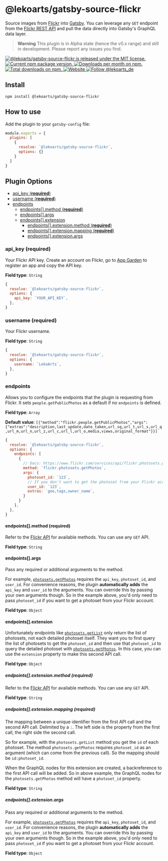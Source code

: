 # @lekoarts/gatsby-source-flickr

Source images from [Flickr](https://flickr.com/) into [Gatsby](https://www.gatsbyjs.com/). You can leverage any `GET` endpoint from the [Flickr REST API](https://www.flickr.com/services/api/) and pull the data directly into Gatsby's GraphQL data layer.

> **Warning**
> This plugin is in Alpha state (hence the v0.x range) and still in development. Please report any issues you find.

<a href="https://github.com/LekoArts/gatsby-source-flickr/blob/main/LICENSE">
  <img src="https://img.shields.io/badge/license-MIT-blue.svg" alt="@lekoarts/gatsby-source-flickr is released under the MIT license." />
</a>
<a href="https://www.npmjs.org/package/@lekoarts/gatsby-source-flickr">
  <img src="https://img.shields.io/npm/v/@lekoarts/gatsby-source-flickr.svg" alt="Current npm package version." />
</a>
<a href="https://npmcharts.com/compare/@lekoarts/gatsby-source-flickr?minimal=true">
  <img src="https://img.shields.io/npm/dm/@lekoarts/gatsby-source-flickr.svg" alt="Downloads per month on npm." />
</a>
<a href="https://npmcharts.com/compare/@lekoarts/gatsby-source-flickr?minimal=true">
  <img src="https://img.shields.io/npm/dt/@lekoarts/gatsby-source-flickr.svg" alt="Total downloads on npm." />
</a>
<a href="https://www.lekoarts.de?utm_source=@lekoarts/gatsby-source-flickr&utm_medium=Plugin">
  <img alt="Website" src="https://img.shields.io/badge/-website-blue">
</a>
<a href="https://twitter.com/intent/follow?screen_name=lekoarts_de">
  <img src="https://img.shields.io/twitter/follow/lekoarts_de.svg?label=Follow%20@lekoarts_de" alt="Follow @lekoarts_de" />
</a>

## Install

```shell
npm install @lekoarts/gatsby-source-flickr
```

## How to use

Add the plugin to your `gatsby-config` file:

```js:title=gatsby-config.js
module.exports = {
  plugins: [
    {
      resolve: `@lekoarts/gatsby-source-flickr`,
      options: {}
    }
  ]
}
```

## Plugin Options

- [api_key (**required**)](#api_key-required)
- [username (**required**)](#username-required)
- [endpoints](#endpoints)
  - [endpoints[].method (**required**)](#endpointsmethod-required)
  - [endpoints[].args](#endpointsargs)
  - [endpoints[].extension](#endpointsextension)
    - [endpoints[].extension.method (**required**)](#endpointsextensionmethod-required)
    - [endpoints[].extension.mapping (**required**)](#endpointsextensionmapping-required)
    - [endpoints[].extension.args](#endpointsextensionargs)

### api_key (**required**)

Your Flickr API key. Create an account on Flickr, go to [App Garden](https://www.flickr.com/services/apps/create/) to register an app and copy the API key.

**Field type**: `String`

```js
{
  resolve: `@lekoarts/gatsby-source-flickr`,
  options: {
    api_key: `YOUR_API_KEY`,
  },
}
```

### username (**required**)

Your Flickr username.

**Field type**: `String`

```js
{
  resolve: `@lekoarts/gatsby-source-flickr`,
  options: {
    username: `LekoArts`,
  },
}
```

### endpoints

Allows you to configure the endpoints that the plugin is requesting from Flickr. It sets `people.getPublicPhotos` as a default if no `endpoints` is defined.

**Field type**: `Array`

**Default value**: `[{"method":"flickr.people.getPublicPhotos","args":{"extras":"description,last_update,date_taken,url_sq,url_t,url_s,url_q,url_m,url_n,url_z,url_c,url_l,url_o,media,views,original_format"}}]`

```js
{
  resolve: `@lekoarts/gatsby-source-flickr`,
  options: {
    endpoints: [
      {
        // Docs: https://www.flickr.com/services/api/flickr.photosets.getPhotos.html
        method: `flickr.photosets.getPhotos`,
        args: {
          photoset_id: `123`,
          // If you don't want to get the photoset from your Flickr account, you can pass the user_id of another user.
          user_id: `123`,
          extras: `geo,tags,owner_name`,
        }
      }
    ],
  },
}
```

#### endpoints[].method (**required**)

Refer to the [Flickr API](https://www.flickr.com/services/api/) for available methods. You can use any `GET` API.

**Field type**: `String`

#### endpoints[].args

Pass any required or additional arguments to the method.

For example, [`photosets.getPhotos`](https://www.flickr.com/services/api/flickr.photosets.getPhotos.html) requires the `api_key`, `photoset_id`, and `user_id`. For convenience reasons, the plugin **automatically adds** the `api_key` and `user_id` to the arguments. You can override this by passing your own arguments though. So in the example above, you'd only need to pass `photoset_id` if you want to get a photoset from your Flickr account.

**Field type**: `Object`

#### endpoints[].extension

Unfortunately endpoints like [`photosets.getList`](https://www.flickr.com/services/api/explore/flickr.photosets.getList) only return the list of photosets, not each detailed photoset itself. They want you to first query the list of photosets to get the `photoset_id` and then use that `photoset_id` to query the detailed photoset with [`photosets.getPhotos`](https://www.flickr.com/services/api/flickr.photosets.getPhotos.html). In this case, you can use the `extension` property to make this second API call.

**Field type**: `Object`

##### endpoints[].extension.method (**required**)

Refer to the [Flickr API](https://www.flickr.com/services/api/) for available methods. You can use any `GET` API.

**Field type**: `String`

##### endpoints[].extension.mapping (**required**)

The mapping between a unique identifier from the first API call and the second API call. Delimited by a `:`. The left side is the property from the first call, the right side the second call.

So for example, with the `photosets.getList` method you get the `id` of each photoset. The method `photosets.getPhotos` requires `photoset_id` as an argument (which can come from the previous call). So the mapping should be `id:photoset_id`.

When the GraphQL nodes for this extension are created, a backreference to the first API call will be added. So in above example, the GraphQL nodes for the `photosets.getPhotos` method will have a `photoset_id` property.

**Field type**: `String`

##### endpoints[].extension.args

Pass any required or additional arguments to the method.

For example, [`photosets.getPhotos`](https://www.flickr.com/services/api/flickr.photosets.getPhotos.html) requires the `api_key`, `photoset_id`, and `user_id`. For convenience reasons, the plugin **automatically adds** the `api_key` and `user_id` to the arguments. You can override this by passing your own arguments though. So in the example above, you'd only need to pass `photoset_id` if you want to get a photoset from your Flickr account.

**Field type**: `Object`
